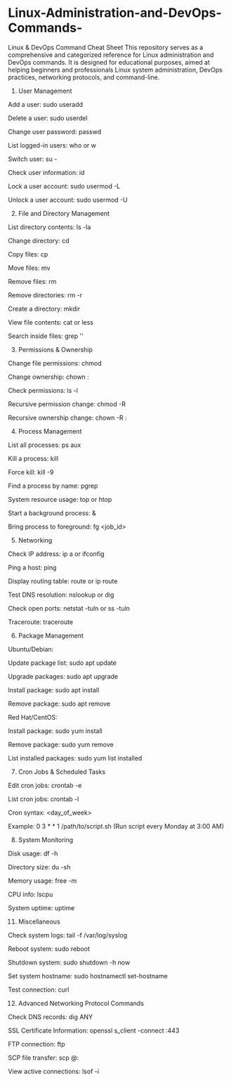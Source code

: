 # Linux-Administration-and-DevOps-Commands-
Linux &amp; DevOps Command Cheat Sheet This repository serves as a comprehensive and categorized reference for Linux administration and DevOps commands. It is designed for educational purposes, aimed at helping beginners and professionals Linux system administration, DevOps practices, networking protocols, and command-line.

1. User Management

Add a user: sudo useradd <username>

Delete a user: sudo userdel <username>

Change user password: passwd <username>

List logged-in users: who or w

Switch user: su - <username>

Check user information: id <username>

Lock a user account: sudo usermod -L <username>

Unlock a user account: sudo usermod -U <username>

2. File and Directory Management

List directory contents: ls -la

Change directory: cd <directory>

Copy files: cp <source> <destination>

Move files: mv <source> <destination>

Remove files: rm <file>

Remove directories: rm -r <directory>

Create a directory: mkdir <directory>

View file contents: cat <file> or less <file>

Search inside files: grep '<text>' <file>

3. Permissions & Ownership

Change file permissions: chmod <mode> <file>

Change ownership: chown <owner>:<group> <file>

Check permissions: ls -l

Recursive permission change: chmod -R <mode> <directory>

Recursive ownership change: chown -R <owner>:<group> <directory>

4. Process Management

List all processes: ps aux

Kill a process: kill <PID>

Force kill: kill -9 <PID>

Find a process by name: pgrep <name>

System resource usage: top or htop

Start a background process: <command> &

Bring process to foreground: fg <job_id>

5. Networking

Check IP address: ip a or ifconfig

Ping a host: ping <host>

Display routing table: route or ip route

Test DNS resolution: nslookup <domain> or dig <domain>

Check open ports: netstat -tuln or ss -tuln

Traceroute: traceroute <host>

6. Package Management

Ubuntu/Debian:

Update package list: sudo apt update

Upgrade packages: sudo apt upgrade

Install package: sudo apt install <package>

Remove package: sudo apt remove <package>

Red Hat/CentOS:

Install package: sudo yum install <package>

Remove package: sudo yum remove <package>

List installed packages: sudo yum list installed

7. Cron Jobs & Scheduled Tasks

Edit cron jobs: crontab -e

List cron jobs: crontab -l

Cron syntax: <minute> <hour> <day> <month> <day_of_week> <command>

Example: 0 3 * * 1 /path/to/script.sh (Run script every Monday at 3:00 AM)

8. System Monitoring

Disk usage: df -h

Directory size: du -sh <directory>

Memory usage: free -m

CPU info: lscpu

System uptime: uptime

11. Miscellaneous

Check system logs: tail -f /var/log/syslog

Reboot system: sudo reboot

Shutdown system: sudo shutdown -h now

Set system hostname: sudo hostnamectl set-hostname <hostname>

Test connection: curl <url>

12. Advanced Networking Protocol Commands

Check DNS records: dig <domain> ANY

SSL Certificate Information: openssl s_client -connect <domain>:443

FTP connection: ftp <host>

SCP file transfer: scp <file> <user>@<host>:<path>

View active connections: lsof -i

